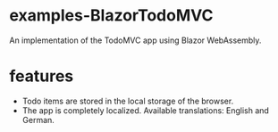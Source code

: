 # examples-BlazorTodoMVC
An implementation of the TodoMVC app using Blazor WebAssembly.

# features
* Todo items are stored in the local storage of the browser.
* The app is completely localized. Available translations: English and German.

